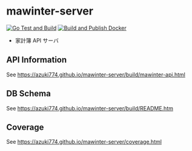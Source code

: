# mawinter-server
[![Go Test and Build](https://github.com/azuki774/mawinter-server/actions/workflows/go.yml/badge.svg)](https://github.com/azuki774/mawinter-server/actions/workflows/go.yml)
[![Build and Publish Docker](https://github.com/azuki774/mawinter-server/actions/workflows/publish.yml/badge.svg)](https://github.com/azuki774/mawinter-server/actions/workflows/publish.yml)

- 家計簿 API サーバ

## API Information
See https://azuki774.github.io/mawinter-server/build/mawinter-api.html
## DB Schema
See https://azuki774.github.io/mawinter-server/build/README.htm
## Coverage
See https://azuki774.github.io/mawinter-server/coverage.html

